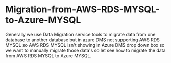 # Migration-from-AWS-RDS-MYSQL-to-Azure-MYSQL
Generally we use Data Migration service tools to migrate data from one database to another database but in azure DMS not supporting AWS RDS MYSQL so AWS RDS MYSQL isn't showing in Azure DMS drop down box so we want to manually migrate those data's so let see how to migrate the data from AWS RDS MYSQL to Azure MYSQL.
